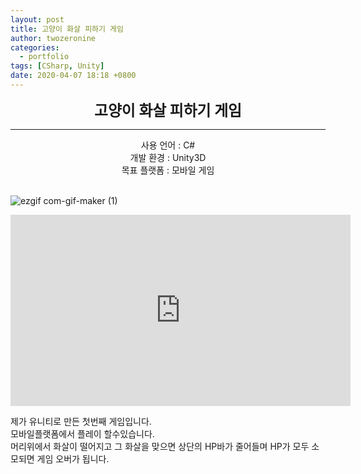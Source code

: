 ```yaml
---
layout: post
title: 고양이 화살 피하기 게임
author: twozeronine
categories:
  - portfolio
tags: [CSharp, Unity]
date: 2020-04-07 18:18 +0800
---
```


<center>
<span style=
"font-size:170%;
font-weight:bold">
고양이 화살 피하기 게임
</span>
</center>

---

<center>사용 언어 : C#</center>
<center>개발 환경 : Unity3D</center>
<center>목표 플랫폼 : 모바일 게임</center>
<br/>

![ezgif com-gif-maker (1)](https://user-images.githubusercontent.com/67315288/124347644-acbc0700-dc20-11eb-9114-b4af1b7eb89a.gif)

<iframe width="544" height="306"  src="https://www.youtube.com/embed/DKkQze4kWbw" title="YouTube video player" frameborder="0" allow="accelerometer; autoplay; clipboard-write; encrypted-media; gyroscope; picture-in-picture" allowfullscreen></iframe>

제가 유니티로 만든 첫번째 게임입니다.  
모바일플랫폼에서 플레이 할수있습니다.  
머리위에서 화살이 떨어지고 그 화살을 맞으면 상단의 HP바가 줄어들며 HP가 모두 소모되면 게임 오버가 됩니다.
